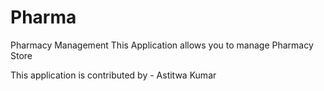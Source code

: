 # Pharma
Pharmacy Management
This Application allows you to manage Pharmacy Store

This application is contributed by - Astitwa Kumar
